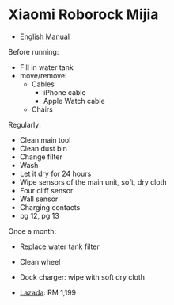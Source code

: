# Xiaomi Roborock Mijia

* [English Manual](https://files.miot-global.com/files/vacuum_cleaner/vacuum_cleaner-EN.pdf)

Before running:

* Fill in water tank
* move/remove:
  * Cables
    * iPhone cable
    * Apple Watch cable
  * Chairs

Regularly:

* Clean main tool
* Clean dust bin
* Change filter
* Wash
* Let it dry for 24 hours
* Wipe sensors of the main unit, soft, dry cloth
* Four cliff sensor
* Wall sensor
* Charging contacts
* pg 12, pg 13

Once a month:

* Replace water tank filter
* Clean wheel
* Dock charger: wipe with soft dry cloth



* [Lazada](https://www.lazada.com.my/products/xiaomi-mi-robot-vacuum-cleaner-i420254066-s610772936.html?spm=a2o6s.10415192.0.0.72e049d7HGyCWl&mp=3): RM 1,199

